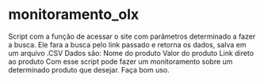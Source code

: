 # monitoramento_olx

Script com a função de acessar o site com parâmetros determinado a fazer a busca.
Ele fara a busca pelo link passado e retorna os dados, salva em um arquivo .CSV
Dados são:
Nome do produto
Valor do produto
Link direto ao produto
Com esse script pode fazer um monitoramento sobre um determinado produto que desejar.
Faça bom uso.
